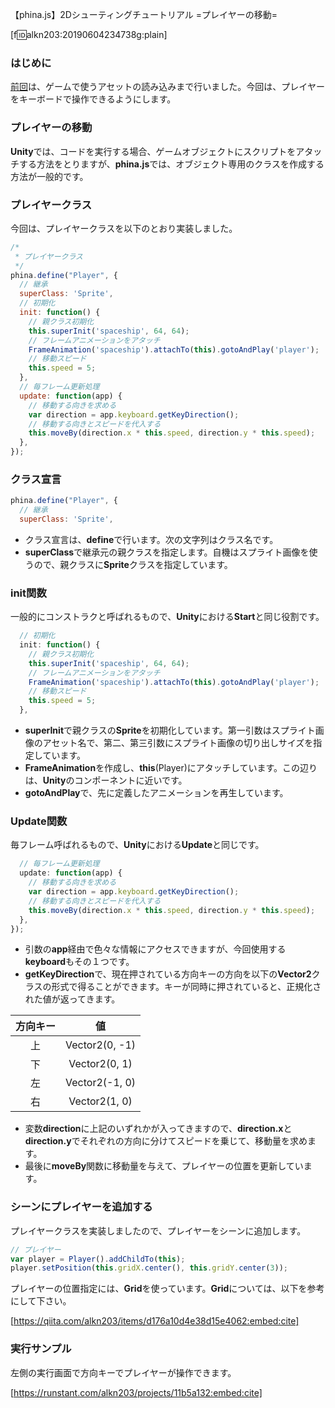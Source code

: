 【phina.js】2Dシューティングチュートリアル =プレイヤーの移動=

[f:id:alkn203:20190604234738g:plain]
### はじめに
[前回](https://github.com/alkn203/phina-shooting-tutorial/blob/master/02-sprite.md)は、ゲームで使うアセットの読み込みまで行いました。今回は、プレイヤーをキーボードで操作できるようにします。

### プレイヤーの移動
**Unity**では、コードを実行する場合、ゲームオブジェクトにスクリプトをアタッチする方法をとりますが、**phina.js**では、オブジェクト専用のクラスを作成する方法が一般的です。

### プレイヤークラス
今回は、プレイヤークラスを以下のとおり実装しました。

```javascript
/*
 * プレイヤークラス
 */
phina.define("Player", {
  // 継承
  superClass: 'Sprite',
  // 初期化
  init: function() {
    // 親クラス初期化
    this.superInit('spaceship', 64, 64);
    // フレームアニメーションをアタッチ
    FrameAnimation('spaceship').attachTo(this).gotoAndPlay('player');
    // 移動スピード
    this.speed = 5;
  },
  // 毎フレーム更新処理
  update: function(app) {
    // 移動する向きを求める
    var direction = app.keyboard.getKeyDirection();
    // 移動する向きとスピードを代入する
    this.moveBy(direction.x * this.speed, direction.y * this.speed);
  },
});
```

### クラス宣言

```javascript
phina.define("Player", {
  // 継承
  superClass: 'Sprite',
```

- クラス宣言は、**define**で行います。次の文字列はクラス名です。
- **superClass**で継承元の親クラスを指定します。自機はスプライト画像を使うので、親クラスに**Sprite**クラスを指定しています。

### init関数
一般的にコンストラクと呼ばれるもので、**Unity**における**Start**と同じ役割です。

```javascript
  // 初期化
  init: function() {
    // 親クラス初期化
    this.superInit('spaceship', 64, 64);
    // フレームアニメーションをアタッチ
    FrameAnimation('spaceship').attachTo(this).gotoAndPlay('player');
    // 移動スピード
    this.speed = 5;
  },
```
- **superInit**で親クラスの**Sprite**を初期化しています。第一引数はスプライト画像のアセット名で、第二、第三引数にスプライト画像の切り出しサイズを指定しています。
- **FrameAnimation**を作成し、**this**(Player)にアタッチしています。この辺りは、**Unity**のコンポーネントに近いです。
- **gotoAndPlay**で、先に定義したアニメーションを再生しています。

### Update関数
毎フレーム呼ばれるもので、**Unity**における**Update**と同じです。

```javascript
  // 毎フレーム更新処理
  update: function(app) {
    // 移動する向きを求める
    var direction = app.keyboard.getKeyDirection();
    // 移動する向きとスピードを代入する
    this.moveBy(direction.x * this.speed, direction.y * this.speed);
  },
});
```

- 引数の**app**経由で色々な情報にアクセスできますが、今回使用する**keyboard**もその１つです。
- **getKeyDirection**で、現在押されている方向キーの方向を以下の**Vector2**クラスの形式で得ることができます。キーが同時に押されていると、正規化された値が返ってきます。

| 方向キー | 値 |
|:-:|:-:|
|上|Vector2(0, -1)|
|下|Vector2(0, 1)|
|左|Vector2(-1, 0)|
|右|Vector2(1, 0)|

- 変数**direction**に上記のいずれかが入ってきますので、**direction.x**と**direction.y**でそれぞれの方向に分けてスピードを乗じて、移動量を求めます。
- 最後に**moveBy**関数に移動量を与えて、プレイヤーの位置を更新しています。

### シーンにプレイヤーを追加する
プレイヤークラスを実装しましたので、プレイヤーをシーンに追加します。

```javascript
// プレイヤー
var player = Player().addChildTo(this);
player.setPosition(this.gridX.center(), this.gridY.center(3));
```

プレイヤーの位置指定には、**Grid**を使っています。**Grid**については、以下を参考にして下さい。

[https://qiita.com/alkn203/items/d176a10d4e38d15e4062:embed:cite]

### 実行サンプル
左側の実行画面で方向キーでプレイヤーが操作できます。

[https://runstant.com/alkn203/projects/11b5a132:embed:cite]
